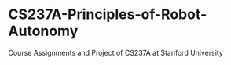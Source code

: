 # CS237A-Principles-of-Robot-Autonomy
Course Assignments and Project of CS237A at Stanford University
